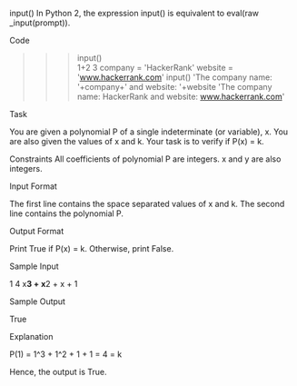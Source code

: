 input()
In Python 2, the expression input() is equivalent to eval(raw _input(prompt)).

Code

>>> input()  
1+2
3
>>> company = 'HackerRank'
>>> website = 'www.hackerrank.com'
>>> input()
'The company name: '+company+' and website: '+website
'The company name: HackerRank and website: www.hackerrank.com'

Task

You are given a polynomial P of a single indeterminate (or variable), x.
You are also given the values of x and k. Your task is to verify if P(x) = k.

Constraints
All coefficients of polynomial P are integers.
x and y are also integers.

Input Format

The first line contains the space separated values of x and k.
The second line contains the polynomial P.

Output Format

Print True if P(x) = k. Otherwise, print False.

Sample Input

1 4
x**3 + x**2 + x + 1

Sample Output

True

Explanation

P(1) = 1^3 + 1^2 + 1 + 1 = 4 = k

Hence, the output is True.